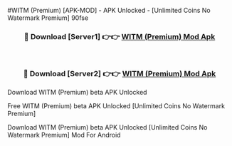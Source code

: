 #WITM (Premium) [APK-MOD] - APK Unlocked - [Unlimited Coins No Watermark Premium] 90fse



<div align="center">

<h3>🔴 Download [Server1] 👉👉 <a href="https://momento.my/?title=WITM_(Premium)">WITM (Premium) Mod Apk</a></h3><br>

<h3>🔴 Download [Server2] 👉👉 <a href="https://momento.my/?title=WITM_(Premium)">WITM (Premium) Mod Apk</a></h3>
</div>



Download WITM (Premium) beta APK Unlocked

Free WITM (Premium) beta APK Unlocked [Unlimited Coins No Watermark Premium]

Download WITM (Premium) beta APK Unlocked [Unlimited Coins No Watermark Premium] Mod For Android
